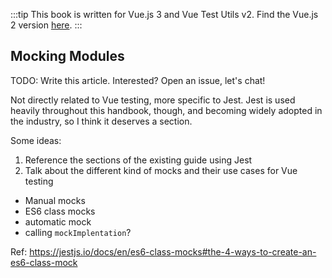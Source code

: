 :::tip This book is written for Vue.js 3 and Vue Test Utils v2.
Find the Vue.js 2 version [here](/).
:::

## Mocking Modules

TODO: Write this article. Interested? Open an issue, let's chat!

Not directly related to Vue testing, more specific to Jest. Jest is used heavily throughout this handbook, though, and becoming widely adopted in the industry, so I think it deserves a section.

Some ideas:

1. Reference the sections of the existing guide using Jest
2. Talk about the different kind of mocks and their use cases for Vue testing

- Manual mocks
- ES6 class mocks
- automatic mock
- calling `mockImplentation`?

Ref: https://jestjs.io/docs/en/es6-class-mocks#the-4-ways-to-create-an-es6-class-mock

